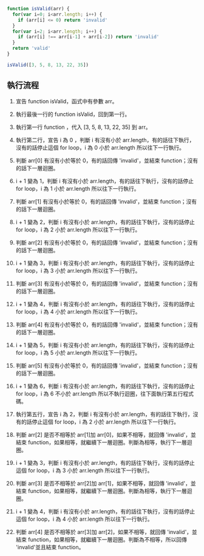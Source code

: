 ``` js
function isValid(arr) {
  for(var i=0; i<arr.length; i++) {
    if (arr[i] <= 0) return 'invalid'
  }
  for(var i=2; i<arr.length; i++) {
    if (arr[i] !== arr[i-1] + arr[i-2]) return 'invalid'
  }
  return 'valid'
}

isValid([3, 5, 8, 13, 22, 35])
```

## 執行流程
1. 宣告 function isValid，函式中有參數 arr。

2. 執行最後一行的 function isValid，回到第一行。

3. 執行第一行 function ，代入 [3, 5, 8, 13, 22, 35] 到 arr。

4. 執行第二行，宣告 i 為 0 ，判斷 i 有沒有小於 arr.length，有的話往下執行，沒有的話停止這個 for loop，i 為 0 小於 arr.length 所以往下一行執行。

5. 判斷 arr[0] 有沒有小於等於 0，有的話回傳 'invalid'，並結束 function；沒有的話下一層迴圈。

6. i + 1 變為 1，判斷 i 有沒有小於 arr.length，有的話往下執行，沒有的話停止 for loop，i 為 1 小於 arr.length 所以往下一行執行。

7. 判斷 arr[1] 有沒有小於等於 0，有的話回傳 'invalid'，並結束 function；沒有的話下一層迴圈。

8. i + 1 變為 2，判斷 i 有沒有小於 arr.length，有的話往下執行，沒有的話停止 for loop，i 為 2 小於 arr.length 所以往下一行執行。

9. 判斷 arr[2] 有沒有小於等於 0，有的話回傳 'invalid'，並結束 function；沒有的話下一層迴圈。

10. i + 1 變為 3，判斷 i 有沒有小於 arr.length，有的話往下執行，沒有的話停止 for loop，i 為 3 小於 arr.length 所以往下一行執行。

11. 判斷 arr[3] 有沒有小於等於 0，有的話回傳 'invalid'，並結束 function；沒有的話下一層迴圈。

12. i + 1 變為 4，判斷 i 有沒有小於 arr.length，有的話往下執行，沒有的話停止 for loop，i 為 4 小於 arr.length 所以往下一行執行。

13. 判斷 arr[4] 有沒有小於等於 0，有的話回傳 'invalid'，並結束 function；沒有的話下一層迴圈。

14. i + 1 變為 5，判斷 i 有沒有小於 arr.length，有的話往下執行，沒有的話停止 for loop，i 為 5 小於 arr.length 所以往下一行執行。

15. 判斷 arr[5] 有沒有小於等於 0，有的話回傳 'invalid'，並結束 function；沒有的話下一層迴圈。

16. i + 1 變為 6，判斷 i 有沒有小於 arr.length，有的話往下執行，沒有的話停止 for loop，i 為 6 不小於 arr.length 所以不執行迴圈，往下面執行第五行程式碼。

17. 執行第五行，宣告 i 為 2，判斷 i 有沒有小於 arr.length，有的話往下執行，沒有的話停止這個 for loop，i 為 2 小於 arr.length 所以往下一行執行。

18. 判斷 arr[2] 是否不相等於 arr[1]加 arr[0]，如果不相等，就回傳 'invalid'，並結束 function，如果相等，就繼續下一層迴圈。判斷為相等，執行下一層迴圈。

19. i + 1 變為 3，判斷 i 有沒有小於 arr.length，有的話往下執行，沒有的話停止這個 for loop，i 為 3 小於 arr.length 所以往下一行執行。

20. 判斷 arr[3] 是否不相等於 arr[2]加 arr[1]，如果不相等，就回傳 'invalid'，並結束 function，如果相等，就繼續下一層迴圈。判斷為相等，執行下一層迴圈。

21. i + 1 變為 4，判斷 i 有沒有小於 arr.length，有的話往下執行，沒有的話停止這個 for loop，i 為 4 小於 arr.length 所以往下一行執行。

22. 判斷 arr[4] 是否不相等於 arr[3]加 arr[2]，如果不相等，就回傳 'invalid'，並結束 function，如果相等，就繼續下一層迴圈。判斷為不相等，所以回傳 'invalid'並且結束 function。